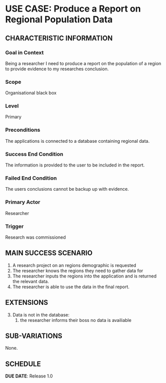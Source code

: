 # USE CASE: Produce a Report on Regional Population Data

## CHARACTERISTIC INFORMATION

### Goal in Context

Being a researcher I need to produce a report on the population of a region to provide evidence to my researches conclusion.

### Scope

Organisational black box

### Level

Primary

### Preconditions

The applications is connected to a database containing regional data.

### Success End Condition

The information is provided to the user to be included in the report.

### Failed End Condition

The users conclusions cannot be backup up with evidence.

### Primary Actor

Researcher

### Trigger

Research was commissioned

## MAIN SUCCESS SCENARIO

1. A research project on an regions demographic is requested
2. The researcher knows the regions they need to gather data for
3. The researcher inputs the regions into the application and is returned the relevant data.
4. The researcher is able to use the data in the final report.

## EXTENSIONS

3. Data is not in the database:
    1. the researcher informs their boss no data is availiable


## SUB-VARIATIONS

None.

## SCHEDULE

**DUE DATE**: Release 1.0

